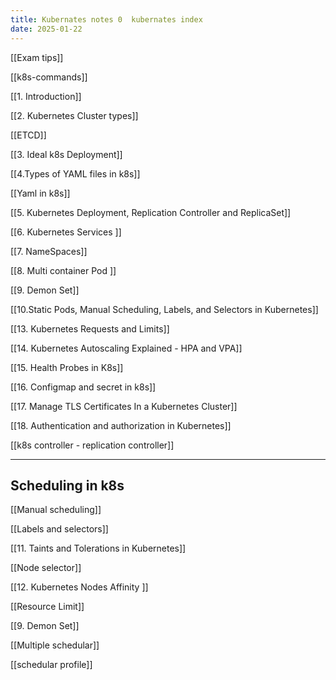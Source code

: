 ```yaml
---
title: Kubernates notes 0  kubernates index
date: 2025-01-22
---
```


[[Exam tips]]

[[k8s-commands]]

[[1. Introduction]]

[[2. Kubernetes Cluster types]]

[[ETCD]]

[[3. Ideal k8s Deployment]]

[[4.Types of YAML files in k8s]]

[[Yaml in k8s]]

[[5. Kubernetes Deployment, Replication Controller and ReplicaSet]]

[[6. Kubernetes Services ]]

[[7. NameSpaces]]

[[8. Multi container Pod ]]

[[9. Demon Set]]

[[10.Static Pods, Manual Scheduling, Labels, and Selectors in Kubernetes]]

[[13. Kubernetes Requests and Limits]]

[[14. Kubernetes Autoscaling Explained - HPA and VPA]]

[[15. Health Probes in K8s]]

[[16. Configmap and secret in k8s]]

[[17. Manage TLS Certificates In a Kubernetes Cluster]]

[[18. Authentication and authorization in Kubernetes]]

[[k8s controller - replication controller]]


---

## Scheduling in k8s

[[Manual scheduling]]

[[Labels and selectors]]

[[11. Taints and Tolerations in Kubernetes]]

[[Node selector]]

[[12. Kubernetes Nodes Affinity ]]

[[Resource Limit]]

[[9. Demon Set]]

[[Multiple schedular]]

[[schedular profile]]
